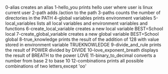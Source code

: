 0-alias creates an alias
1-hello_you prints hello user where user is linux current user
2-path adds /action to the path
3-paths counts the number of directories in the PATH
4-global variables prints environment variables
5-local_variables lists all local variables and environment variables and functions
6-create_local_variable creates a new local variable BEST=School local
7-create_global_variable creates a new global variable BEST=School global
8-true_knowledge prints the result of the addition of 128 with value stored in environment variable TRUEKNOWLEDGE
9-divide_and_rule prints the result of POWER divided by DIVIDE
10-love_exponent_breath displays the result of BREATH to the power LOVE
11-binary_to_decimal converts a number from base 2 to base 10
12-combinations prints all possible combinations of two letters,except 'oo'
